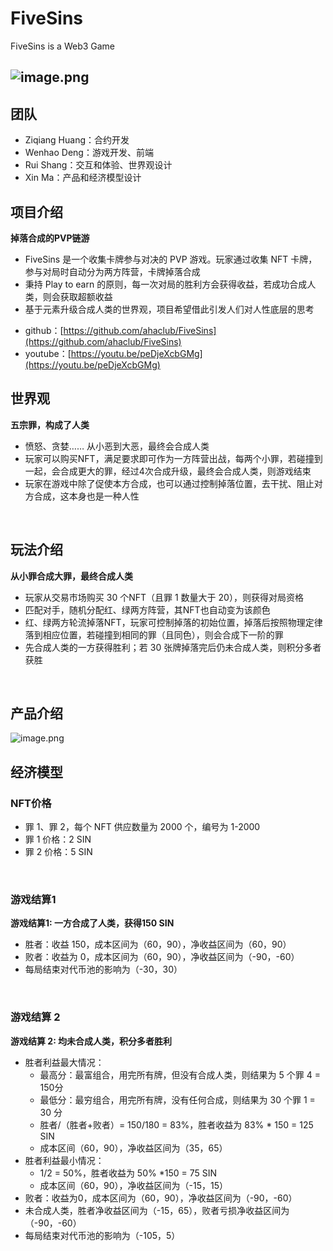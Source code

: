 # FiveSins
FiveSins is a Web3 Game

## ![image.png](https://cdn.nlark.com/yuque/0/2022/png/412186/1641655360859-7a7f169b-4932-44d4-beca-6d4d43a88274.png#clientId=u42df8fc7-f3b9-4&crop=0&crop=0&crop=1&crop=1&from=paste&height=639&id=ub45f92b3&margin=%5Bobject%20Object%5D&name=image.png&originHeight=1278&originWidth=2304&originalType=binary&ratio=1&rotation=0&showTitle=false&size=2182819&status=done&style=none&taskId=u1aaec929-627a-4379-bde1-470f6ebe1ab&title=&width=1152)
## 团队

- Ziqiang Huang：合约开发
- Wenhao Deng：游戏开发、前端
- Rui Shang：交互和体验、世界观设计
- Xin Ma：产品和经济模型设计


## 项目介绍
**掉落合成的PVP链游**

- FiveSins 是一个收集卡牌参与对决的 PVP 游戏。玩家通过收集 NFT 卡牌，参与对局时自动分为两方阵营，卡牌掉落合成
- 秉持 Play to earn 的原则，每一次对局的胜利方会获得收益，若成功合成人类，则会获取超额收益
- 基于元素升级合成人类的世界观，项目希望借此引发人们对人性底层的思考

* github：[https://github.com/ahaclub/FiveSins](https://github.com/ahaclub/FiveSins)
* youtube：[https://youtu.be/peDjeXcbGMg](https://youtu.be/peDjeXcbGMg)



## 世界观
**五宗罪，构成了人类**

- 愤怒、贪婪…… 从小恶到大恶，最终会合成人类
- 玩家可以购买NFT，满足要求即可作为一方阵营出战，每两个小罪，若碰撞到一起，会合成更大的罪，经过4次合成升级，最终会合成人类，则游戏结束
- 玩家在游戏中除了促使本方合成，也可以通过控制掉落位置，去干扰、阻止对方合成，这本身也是一种人性

​

## 玩法介绍
**从小罪合成大罪，最终合成人类**

- 玩家从交易市场购买 30 个NFT（且罪 1 数量大于 20），则获得对局资格
- 匹配对手，随机分配红、绿两方阵营，其NFT也自动变为该颜色
- 红、绿两方轮流掉落NFT，玩家可控制掉落的初始位置，掉落后按照物理定律落到相应位置，若碰撞到相同的罪（且同色），则会合成下一阶的罪
- 先合成人类的一方获得胜利；若 30 张牌掉落完后仍未合成人类，则积分多者获胜

​

## 产品介绍
![image.png](https://cdn.nlark.com/yuque/0/2022/png/412186/1641655878349-6c843142-379d-4611-b545-1f3d29387f47.png#clientId=u42df8fc7-f3b9-4&crop=0&crop=0&crop=1&crop=1&from=paste&height=832&id=u5f368a9b&margin=%5Bobject%20Object%5D&name=image.png&originHeight=1664&originWidth=2518&originalType=binary&ratio=1&rotation=0&showTitle=false&size=263952&status=done&style=none&taskId=uc48923ee-a3ef-401b-bb58-25cfd8b3906&title=&width=1259)


## 经济模型
### NFT价格

- 罪 1、罪 2，每个 NFT 供应数量为 2000 个，编号为 1-2000
- 罪 1 价格：2 SIN
- 罪 2 价格：5 SIN

​

### 游戏结算1
**游戏结算1: 一方合成了人类，获得150 SIN**

- 胜者：收益 150，成本区间为（60，90），净收益区间为（60，90）
- 败者：收益为 0，成本区间为（60，90），净收益区间为（-90，-60）
- 每局结束对代币池的影响为（-30，30）

​

### 游戏结算 2
**游戏结算 2: 均未合成人类，积分多者胜利**

- 胜者利益最大情况：
   - 最高分：最富组合，用完所有牌，但没有合成人类，则结果为 5 个罪 4 = 150分
   - 最低分：最穷组合，用完所有牌，没有任何合成，则结果为 30 个罪 1 = 30 分
   - 胜者/（胜者+败者）= 150/180 = 83%，胜者收益为 83% * 150 = 125 SIN
   - 成本区间（60，90），净收益区间为（35，65）
- 胜者利益最小情况：
   - 1/2 = 50%，胜者收益为 50% *150 = 75 SIN
   - 成本区间（60，90），净收益区间为（-15，15）
- 败者：收益为0，成本区间为（60，90），净收益区间为（-90，-60）
- 未合成人类，胜者净收益区间为（-15，65），败者亏损净收益区间为（-90，-60）
- 每局结束对代币池的影响为（-105，5）
